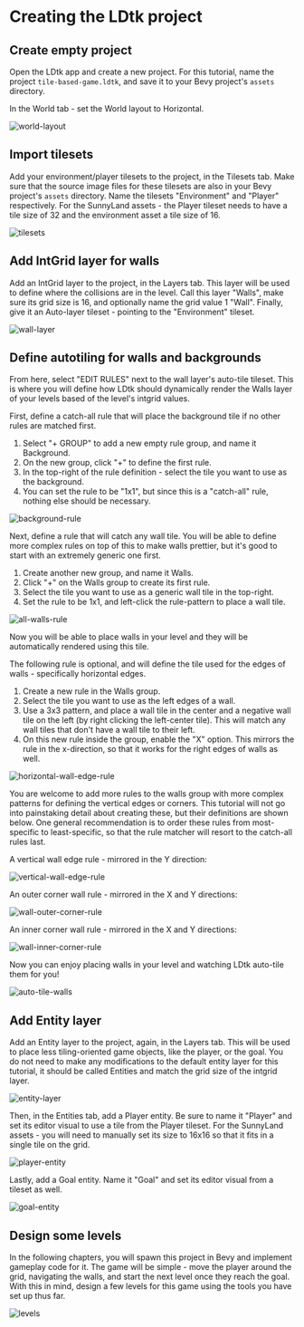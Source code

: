 # Creating the LDtk project

## Create empty project
Open the LDtk app and create a new project.
For this tutorial, name the project `tile-based-game.ldtk`, and save it to your Bevy project's `assets` directory.

In the World tab - set the World layout to Horizontal.

![world-layout](images/world-layout.png)

## Import tilesets
Add your environment/player tilesets to the project, in the Tilesets tab.
Make sure that the source image files for these tilesets are also in your Bevy project's `assets` directory.
Name the tilesets "Environment" and "Player" respectively.
For the SunnyLand assets - the Player tileset needs to have a tile size of 32 and the environment asset a tile size of 16.

![tilesets](images/tilesets.png)

## Add IntGrid layer for walls
Add an IntGrid layer to the project, in the Layers tab.
This layer will be used to define where the collisions are in the level.
Call this layer "Walls", make sure its grid size is 16, and optionally name the grid value 1 "Wall".
Finally, give it an Auto-layer tileset - pointing to the "Environment" tileset.

![wall-layer](images/wall-layer.png)

## Define autotiling for walls and backgrounds
From here, select "EDIT RULES" next to the wall layer's auto-tile tileset.
This is where you will define how LDtk should dynamically render the Walls layer of your levels based of the level's intgrid values.

First, define a catch-all rule that will place the background tile if no other rules are matched first.
1. Select "+ GROUP" to add a new empty rule group, and name it Background.
2. On the new group, click "+" to define the first rule.
3. In the top-right of the rule definition - select the tile you want to use as the background.
4. You can set the rule to be "1x1", but since this is a "catch-all" rule, nothing else should be necessary.

![background-rule](images/background-rule.png)

Next, define a rule that will catch any wall tile.
You will be able to define more complex rules on top of this to make walls prettier, but it's good to start with an extremely generic one first.
1. Create another new group, and name it Walls.
2. Click "+" on the Walls group to create its first rule.
3. Select the tile you want to use as a generic wall tile in the top-right.
4. Set the rule to be 1x1, and left-click the rule-pattern to place a wall tile.

![all-walls-rule](images/all-walls-rule.png)

Now you will be able to place walls in your level and they will be automatically rendered using this tile.

The following rule is optional, and will define the tile used for the edges of walls - specifically horizontal edges.
1. Create a new rule in the Walls group.
2. Select the tile you want to use as the left edges of a wall.
3. Use a 3x3 pattern, and place a wall tile in the center and a negative wall tile on the left (by right clicking the left-center tile).
This will match any wall tiles that don't have a wall tile to their left.
4. On this new rule inside the group, enable the "X" option.
This mirrors the rule in the x-direction, so that it works for the right edges of walls as well.

![horizontal-wall-edge-rule](images/horizontal-wall-edge-rule.png)

You are welcome to add more rules to the walls group with more complex patterns for defining the vertical edges or corners.
This tutorial will not go into painstaking detail about creating these, but their definitions are shown below.
One general recommendation is to order these rules from most-specific to least-specific, so that the rule matcher will resort to the catch-all rules last.

A vertical wall edge rule - mirrored in the Y direction:

![vertical-wall-edge-rule](images/vertical-wall-edge-rule.png)

An outer corner wall rule - mirrored in the X and Y directions:

![wall-outer-corner-rule](images/wall-outer-corner-rule.png)

An inner corner wall rule - mirrored in the X and Y directions:

![wall-inner-corner-rule](images/wall-inner-corner-rule.png)

Now you can enjoy placing walls in your level and watching LDtk auto-tile them for you!

![auto-tile-walls](images/auto-tile-walls.png)

## Add Entity layer
Add an Entity layer to the project, again, in the Layers tab.
This will be used to place less tiling-oriented game objects, like the player, or the goal.
You do not need to make any modifications to the default entity layer for this tutorial, it should be called Entities and match the grid size of the intgrid layer.

![entity-layer](images/entities-layer.png)

Then, in the Entities tab, add a Player entity.
Be sure to name it "Player" and set its editor visual to use a tile from the Player tileset.
For the SunnyLand assets - you will need to manually set its size to 16x16 so that it fits in a single tile on the grid.

![player-entity](images/player-entity.png)

Lastly, add a Goal entity.
Name it "Goal" and set its editor visual from a tileset as well.

![goal-entity](images/goal-entity.png)

## Design some levels
In the following chapters, you will spawn this project in Bevy and implement gameplay code for it.
The game will be simple - move the player around the grid, navigating the walls, and start the next level once they reach the goal.
With this in mind, design a few levels for this game using the tools you have set up thus far.

![levels](images/levels.png)
